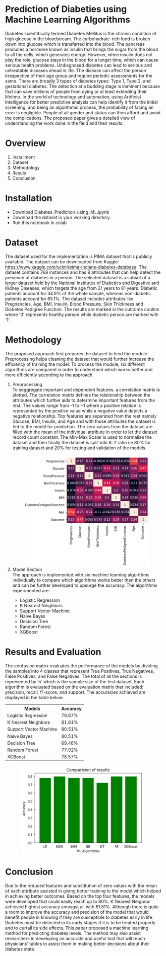 # Prediction of Diabeties using Machine Learning Algorithms
Diabetes scientifically termed Diabetes Mellitus is the chronic condition of high glucose in the bloodstream. The carbohydrate-rich food is broken down into glucose which is transferred into the blood. The pancreas produces a hormone known as insulin that brings the sugar from the blood to all the cells, which generates energy. However, when insulin does not play the role, glucose stays in the blood for a longer time, which can cause serious health problems. Undiagnosed diabetes can lead to serious and untreatable diseases ahead in life. The disease can affect the person irrespective of their age group and require periodic assessments for the same. There are broadly 3 types of diabetes types: Type 1, Type 2, and gestational diabetes. 
The detection at a budding stage is imminent because that can save millions of people from dying or at least extending their lifetime. In the world of technology and automation, using Artificial Intelligence for better predictive analysis can help identify it from the initial screening, and being an algorithmic process, the probability of facing an error is negligible. People of all gender and status can then afford and avoid the complications. The proposed paper gives a detailed view of understanding the work done in the field and their results.

# Overview

<ol>
  <li>Installment</li>
  <li>Dataset</li>
  <li>Methodology</li>
  <li>Resuls</li>
  <li>Conclusion</li>
</ol>

# Installation
<ul>
  <li>Download Diabetes_Prediciton_using_ML.ipynb </li>
  <li>Download the dataset in your working directory. </li>
  <li>Run this notebook in colab</li>
 </ul>
 
 # Dataset
 The dataset used for the implementation is PIMA dataset that is publicly available. The dataset can be downloaded from Kaggle: https://www.kaggle.com/uciml/pima-indians-diabetes-database.
 The dataset contains 768 instances and has 8 attributes that can help detect the presence of diabetes in a person. The selected dataset is a subset of a larger dataset held by the National Institutes of Diabetics and Digestive and Kidney Diseases, which targets the age from 21 years to 81 years. Diabetic patients account for 34.9% of the whole sample, whereas non-diabetic patients account for 65.1%. The dataset includes attributes like Pregnancies, Age, BMI, Insulin, Blood Pressure, Skin Thickness and Diabetes Pedigree Function. The results are marked in the outcome coulmn where '0' represents healthy person while diabetic person are marked with '1'.
 
 # Methodology
 The proposed approach first prepares the dataset to feed the module. Preprocessing helps cleaning the dataset that would further increase the efficiency of training the model. To process the module, six different algorithms are compared in order to understand which works better and more efficiently according to the approach.
 
 <ol>
  <li>Preprocessing</li>
  To seggregate important and dependent features. a correlation matrix is plotted. The correlation matrix defines the relationship between the attributes which further aids to determine important features from the rest. The values range from -1 to +1 where a positive relation is represented by the positive value while a negative value depicts a negative relationship. Top features are seperated from the rest namely Glucose, BMI, Insulin, and Age and with those attributes the dataset is fed to the model for prediction. The zero values from the dataset are filled with the mean of the individual attribute in order to let the dataset record count constant. The Min-Max Scalar is used to normalize the dataset and then finally the dataset is split into 8: 2 ratio i.e 80% for training dataset and 20% for testing and validation of the models. 
</br>
</br>
 <div align ="center">
  <img src="https://github.com/nidhigandhi125/Diabetes-Prediction/blob/main/corr.jpg" alt="Correlation Matrix" width="400" align="center"/>
</div>
  
   <li>Model Section</li>
  The approach is implemented with six machine learning algorithms individually to compare which algorithms works better than the others and can be further developed to upsurge the accuracy. The algorithms experimented are:
  <ul>
    <li>Logistic Regression</li>
    <li>K Nearest Neighbors</li>
    <li>Support Vector Machine</li>
    <li>Naive Bayes</li>
    <li>Decision Tree</li>
    <li>Random Forest</li>
    <li>XGBoost</li>
  </ul>
 </ol>
 
# Results and Evaluation
The confusion matrix evaluates the performance of the models by dividing the samples into 4 classes that represent True Positives, True Negatives, False Positives, and False Negatives. The total of all the sections is represented by ‘n’ which is the sample size of the test dataset. Each algorithm is evaluated based on the evaluation matrix that included: precision, recall, f1-score, and support. The accuracies achieved are displayed in the table below: 

<table  align="center">
  <th>Models</th>
  <th>Accuracy</th>
  <tr>
    <td>Logistic Regression</td>
    <td>79.87%</td>
  </tr>
  <tr>
    <td>K Nearest Neighbors</td>
    <td>81.81%</td>
  </tr>
  <tr>
    <td>Support Vector Machine</td>
    <td>80.51%</td>
  </tr>
  <tr>
    <td>Naive Bayes</td>
    <td>80.51%</td>
  </tr>
   <tr>
    <td>Decision Tree</td>
    <td>69.48%</td>
  </tr>
  <tr>
    <td>Random Forest</td>
    <td>77.92%</td>
  </tr>
  <tr>
    <td>XGBoost</td>
    <td>78.57%</td>
  </tr>
</table>
<div align ="center">
  <img src="https://github.com/nidhigandhi125/Diabetes-Prediction/blob/main/results.jpg" alt="Results" width="400" align="center"/>
</div>

# Conclusion
Due to the reduced features and substitution of zero values with the mean of each attribute assisted in giving better training to the model which helped in achieving better outcomes. Based on the top four features, the models were developed that could easily reach up to 80%. K Nearest Neigbour achieved highest accuracy amosgst all with 81.81%. Although there is quite a room to improve the accuracy and precision of the model that would benefit people in knowing if they are susceptible to diabetes early in life. 
Diabetes must be detected in its early stages if it is to be treated properly and to curtail its side effects. This paper proposed a machine learning method for predicting diabetes levels. The method may also assist researchers in developing an accurate and useful tool that will reach physicians' tables to assist them in making better decisions about their diabetes state.
 
